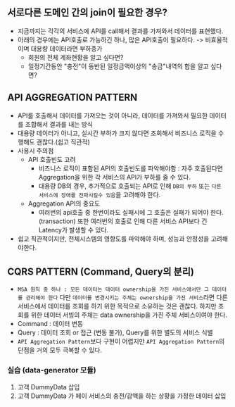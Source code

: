 ## 서로다른 도메인 간의 join이 필요한 경우?
- 지금까지는 각각의 서비스에 API를 call해서 결과를 가져와서 데이터를 표현했다.
- 아래의 경우에는 API호출로 가능하긴 하나, 많은 API호출이 필요하다. -> 비효율적이며 대용량 데이터라면 부하증가
  - 회원의 전체 계좌현황을 알고 싶다면?
  - 일정기간동안 "충전"이 동반된 일정금액이상의 "송금"내역의 합을 알고 싶다면?

## API AGGREGATION PATTERN
- API를 호출해서 데이터를 가져오는 것이 아니라, 데이터를 가져와서 필요한 데이터를 조합해서 결과를 내는 방식
- 대용량 데이터가 아니고, 실시간 부하가 크지 않다면 조회해서 비즈니스 로직을 수행해도 괜찮다.(쉽고 직관적)
- 사용시 주의점
  - API 호출빈도 고려 
    - 비즈니스 로직이 표함된 API의 호출빈도를 파악해야함 : 자주 호출된다면 Aggregation을 위한 각 서비스의 API가 부하를 줄 수 있다.
    - 대용량 DB의 경우, 추가적으로 호출되는 API로 인해 `DB의 부하` 또는 `다른 서비스에 장애를 전파시킬수 있음`을 고려해야 한다.
  - Aggregation API의 중요도
    - 여러번의 api호출 중 한번이라도 실패시에 그 호출은 실패가 되어야 한다.(transaction) 또한 여러번의 호출로 인해 다른 서비스 API보다 긴 Latency가 발생할 수 있다.
- 쉽고 직관적이지만, 전체시스템의 영향도를 파악해야 하며, 성능과 안정성을 고려해야한다.

## CQRS PATTERN (Command, Query의 분리)
- `MSA 원칙 중 하나 : 모든 데이터는 데이터 ownership을 가진 서비스에서만 그 데이터를 관리해야 한다`
다만 `데이터를 변경시키는 주체는 ownership을 가진 서비스`라면 다른 서비스에서 데이터를 조회를 하기 위한 목적으로 소유하는 것은 괜찮다. 하지만 조회를 위한 데이터 서빙의 주체는 data ownership을 가진 주체 서비스이여야 한다.
- Command : 데이터 변동
- Query : 데이터 조회 or 접근 (변동 불가), Query를 위한 별도의 서비스 식별
- `API Aggregation Pattern`보다 구현이 어렵지만 `API Aggregation Pattern`의 단점을 거의 모두 극복할 수 있다. 


### 실습 (data-generator 모듈)
1. 고객 DummyData 삽입
2. 고객 DummyData 가 페이 서비스의 충전/감액을 하는 상황을 가정한 데이터 삽입